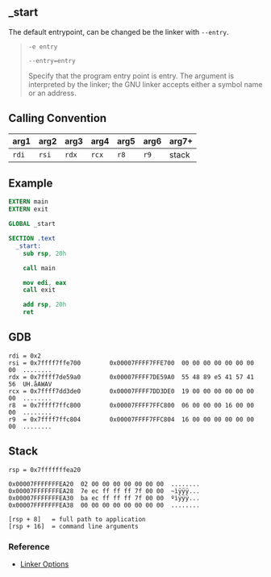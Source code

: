 ## _start

The default entrypoint, can be changed be the linker with `--entry`.

> `-e entry`
>
> `--entry=entry`
>
> Specify that the program entry point is entry. The argument is interpreted by the linker; 
> the GNU linker accepts either a symbol name or an address.

## Calling Convention

arg1 | arg2 | arg3 | arg4 | arg5 | arg6 | arg7+
--- | --- | --- | --- | --- | --- | ---
`rdi` | `rsi` | `rdx` | `rcx` | `r8` | `r9` | stack

## Example

```nasm
EXTERN main
EXTERN exit

GLOBAL _start

SECTION .text
  _start:
    sub rsp, 20h

    call main

    mov edi, eax
    call exit

    add rsp, 20h
    ret
```

## GDB
```
rdi = 0x2
rsi = 0x7ffff7ffe700        0x00007FFFF7FFE700  00 00 00 00 00 00 00 00  ........
rdx = 0x7ffff7de59a0        0x00007FFFF7DE59A0  55 48 89 e5 41 57 41 56  UH.åAWAV
rcx = 0x7ffff7dd3de0        0x00007FFFF7DD3DE0  19 00 00 00 00 00 00 00  ........
r8  = 0x7ffff7ffc800        0x00007FFFF7FFC800  06 00 00 00 16 00 00 00  ........
r9  = 0x7ffff7ffc804        0x00007FFFF7FFC804  16 00 00 00 00 00 00 00  ........
```

## Stack
```
rsp = 0x7fffffffea20

0x00007FFFFFFFEA20  02 00 00 00 00 00 00 00  ........
0x00007FFFFFFFEA28  7e ec ff ff ff 7f 00 00  ~ìÿÿÿ...
0x00007FFFFFFFEA30  ba ec ff ff ff 7f 00 00  ºìÿÿÿ...
0x00007FFFFFFFEA38  00 00 00 00 00 00 00 00  ........

[rsp + 8]   = full path to application
[rsp + 16]  = command line arguments
```

### Reference
- [Linker Options](https://gcc.gnu.org/onlinedocs/gcc/Link-Options.html)
